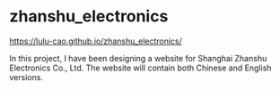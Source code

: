 # zhanshu_electronics
https://lulu-cao.github.io/zhanshu_electronics/

In this project, I have been designing a website for Shanghai Zhanshu Electronics Co., Ltd. The website will contain both Chinese and English versions.
